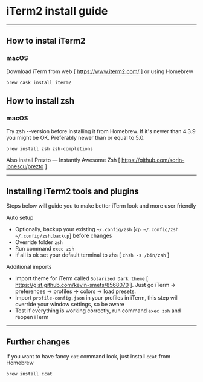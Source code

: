 
# iTerm2  install guide
---
## How to instal iTerm2
### macOS
Download iTerm from web [ https://www.iterm2.com/ ] or using Homebrew 
```
brew cask install iterm2
```

## How to install zsh
### macOS
Try zsh --version before installing it from Homebrew. If it's newer than 4.3.9 you might be OK. Preferably newer than or equal to 5.0.
```
brew install zsh zsh-completions
```

Also install Prezto — Instantly Awesome Zsh [ https://github.com/sorin-ionescu/prezto ]

---
## Installing iTerm2 tools and plugins
Steps below will guide you to make better iTerm look and more user friendly

Auto setup
* Optionally, backup your existing `~/.config/zsh` [`cp ~/.config/zsh ~/.config/zsh.backup`] before changes
* Override folder `zsh`
* Run command `exec zsh`
* If all is ok set your default terminal to zhs [ `chsh -s /bin/zsh` ]

Additional imports
* Import theme for iTerm called `Solarized Dark theme` [ https://gist.github.com/kevin-smets/8568070 ]. Just go iTerm → preferences → profiles → colors → load presets.
* Import `profile-config.json` in your profiles in iTerm, this step will override your window settings, so be aware
* Test if everything is working correctly, run command `exec zsh` and reopen iTerm

---
## Further changes

If you want to have fancy `cat` command look, just install `ccat` from Homebrew
```
brew install ccat
```